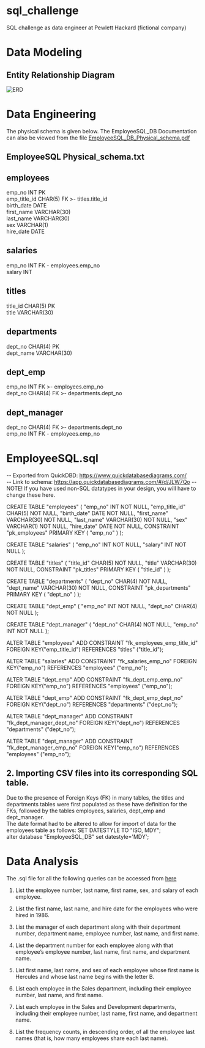 # sql_challenge
SQL challenge as data engineer at Pewlett Hackard (fictional company)


# Data Modeling

## Entity Relationship Diagram



![ERD](https://github.com/user-attachments/assets/ad12898f-15e1-4038-a4c1-b366f5e9c08b)

# Data Engineering

The physical schema is given below. The  EmployeeSQL_DB Documentation can also be viewed from the file [EmployeeSQL_DB_Physical_schema.pdf](https://github.com/SunilduthBaichoo/sql_challenge/blob/main/EmployeeSQL_DB_Physical_schema.pdf)

## EmployeeSQL Physical_schema.txt

employees 
-
emp_no INT PK <br>
emp_title_id CHAR(5) FK >- titles.title_id <br>
birth_date DATE <br>
first_name VARCHAR(30) <br>
last_name VARCHAR(30) <br>
sex VARCHAR(1) <br>
hire_date DATE <br>

salaries
-
emp_no INT FK - employees.emp_no <br>
salary INT <br>


titles
-
title_id CHAR(5) PK <br>
title VARCHAR(30) <br>


departments
-
dept_no CHAR(4) PK  <br>
dept_name VARCHAR(30) <br>


dept_emp 
-
emp_no INT FK >- employees.emp_no <br>
dept_no CHAR(4) FK >- departments.dept_no <br>


dept_manager
-
dept_no CHAR(4) FK >- departments.dept_no <br>
emp_no INT FK - employees.emp_no <br>


# EmployeeSQL.sql

-- Exported from QuickDBD: https://www.quickdatabasediagrams.com/ <br>
-- Link to schema: https://app.quickdatabasediagrams.com/#/d/JLW7Qo
-- NOTE! If you have used non-SQL datatypes in your design, you will have to change these here.


CREATE TABLE "employees" (
    "emp_no" INT   NOT NULL,
    "emp_title_id" CHAR(5)   NOT NULL,
    "birth_date" DATE   NOT NULL,
    "first_name" VARCHAR(30)   NOT NULL,
    "last_name" VARCHAR(30)   NOT NULL,
    "sex" VARCHAR(1)   NOT NULL,
    "hire_date" DATE   NOT NULL,
    CONSTRAINT "pk_employees" PRIMARY KEY (
        "emp_no"
     )
);

CREATE TABLE "salaries" (
    "emp_no" INT   NOT NULL,
    "salary" INT   NOT NULL
);

CREATE TABLE "titles" (
    "title_id" CHAR(5)   NOT NULL,
    "title" VARCHAR(30)   NOT NULL,
    CONSTRAINT "pk_titles" PRIMARY KEY (
        "title_id"
     )
);

CREATE TABLE "departments" (
    "dept_no" CHAR(4)   NOT NULL,
    "dept_name" VARCHAR(30)   NOT NULL,
    CONSTRAINT "pk_departments" PRIMARY KEY (
        "dept_no"
     )
);

CREATE TABLE "dept_emp" (
    "emp_no" INT   NOT NULL,
    "dept_no" CHAR(4)   NOT NULL
);

CREATE TABLE "dept_manager" (
    "dept_no" CHAR(4)   NOT NULL,
    "emp_no" INT   NOT NULL
);

ALTER TABLE "employees" ADD CONSTRAINT "fk_employees_emp_title_id" FOREIGN KEY("emp_title_id")
REFERENCES "titles" ("title_id");

ALTER TABLE "salaries" ADD CONSTRAINT "fk_salaries_emp_no" FOREIGN KEY("emp_no")
REFERENCES "employees" ("emp_no");

ALTER TABLE "dept_emp" ADD CONSTRAINT "fk_dept_emp_emp_no" FOREIGN KEY("emp_no")
REFERENCES "employees" ("emp_no");

ALTER TABLE "dept_emp" ADD CONSTRAINT "fk_dept_emp_dept_no" FOREIGN KEY("dept_no")
REFERENCES "departments" ("dept_no");

ALTER TABLE "dept_manager" ADD CONSTRAINT "fk_dept_manager_dept_no" FOREIGN KEY("dept_no")
REFERENCES "departments" ("dept_no");

ALTER TABLE "dept_manager" ADD CONSTRAINT "fk_dept_manager_emp_no" FOREIGN KEY("emp_no")
REFERENCES "employees" ("emp_no");




## 2. Importing CSV files into its corresponding SQL table.

Due to the presence of Foreign Keys (FK) in many tables, the titles and departments tables were first populated as these have definition for the FKs, followed by the tables employees, salaries, dept_emp and dept_manager.<br>
The date format had to be altered to allow for import of data for the employees table as follows:
SET DATESTYLE TO "ISO, MDY"; <br>
alter database "EmployeeSQL_DB" set datestyle='MDY';


# Data Analysis

The .sql file for all the following queries can be accessed from [here](https://github.com/SunilduthBaichoo/sql_challenge/blob/main/data_analysis.sql)

1. List the employee number, last name, first name, sex, and salary of each employee.

2. List the first name, last name, and hire date for the employees who were hired in 1986.

3. List the manager of each department along with their department number, department name, employee number, last name, and first name.

4. List the department number for each employee along with that employee’s employee number, last name, first name, and department name.

5. List first name, last name, and sex of each employee whose first name is Hercules and whose last name begins with the letter B.

6. List each employee in the Sales department, including their employee number, last name, and first name.

7. List each employee in the Sales and Development departments, including their employee number, last name, first name, and department name.

8. List the frequency counts, in descending order, of all the employee last names (that is, how many employees share each last name).


